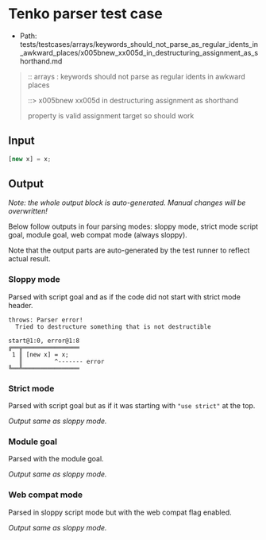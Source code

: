 # Tenko parser test case

- Path: tests/testcases/arrays/keywords_should_not_parse_as_regular_idents_in_awkward_places/x005bnew_xx005d_in_destructuring_assignment_as_shorthand.md

> :: arrays : keywords should not parse as regular idents in awkward places
>
> ::> x005bnew xx005d in destructuring assignment as shorthand
>
> property is valid assignment target so should work

## Input

`````js
[new x] = x;
`````

## Output

_Note: the whole output block is auto-generated. Manual changes will be overwritten!_

Below follow outputs in four parsing modes: sloppy mode, strict mode script goal, module goal, web compat mode (always sloppy).

Note that the output parts are auto-generated by the test runner to reflect actual result.

### Sloppy mode

Parsed with script goal and as if the code did not start with strict mode header.

`````
throws: Parser error!
  Tried to destructure something that is not destructible

start@1:0, error@1:8
╔══╦════════════════
 1 ║ [new x] = x;
   ║         ^------- error
╚══╩════════════════

`````

### Strict mode

Parsed with script goal but as if it was starting with `"use strict"` at the top.

_Output same as sloppy mode._

### Module goal

Parsed with the module goal.

_Output same as sloppy mode._

### Web compat mode

Parsed in sloppy script mode but with the web compat flag enabled.

_Output same as sloppy mode._

